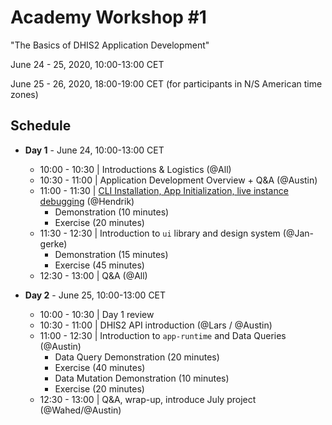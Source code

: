 # Academy Workshop #1

"The Basics of DHIS2 Application Development"

June 24 - 25, 2020, 10:00-13:00 CET

June 25 - 26, 2020, 18:00-19:00 CET (for participants in N/S American time zones)

## Schedule

- **Day 1** - June 24, 10:00-13:00 CET
  - 10:00 - 10:30 | Introductions & Logistics (@All)
  - 10:30 - 11:00 | Application Development Overview + Q&A (@Austin)
  - 11:00 - 11:30 | [CLI Installation, App Initialization, live instance debugging](./0-environment-setup) (@Hendrik)
    - Demonstration (10 minutes)
    - Exercise (20 minutes)
  - 11:30 - 12:30 | Introduction to `ui` library and design system (@Jan-gerke)
    - Demonstration (15 minutes)
    - Exercise (45 minutes)
  - 12:30 - 13:00 | Q&A (@All)

- **Day 2** - June 25, 10:00-13:00 CET
  - 10:00 - 10:30 | Day 1 review
  - 10:30 - 11:00 | DHIS2 API introduction (@Lars / @Austin)
  - 11:00 - 12:30 | Introduction to `app-runtime` and Data Queries (@Austin)
    - Data Query Demonstration (20 minutes)
    - Exercise (40 minutes)
    - Data Mutation Demonstration (10 minutes)
    - Exercise (20 minutes)
  - 12:30 - 13:00 | Q&A, wrap-up, introduce July project (@Wahed/@Austin)

